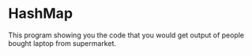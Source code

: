 # HashMap

This program showing you the code that you would get output of people bought laptop from supermarket. 
